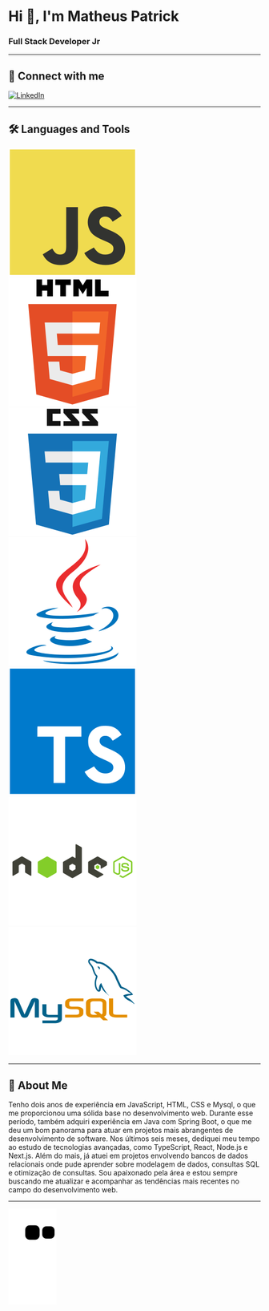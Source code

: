 # Hi 👋, I'm Matheus Patrick
### Full Stack Developer Jr

---

## 🤝 Connect with me
[![LinkedIn](https://raw.githubusercontent.com/rahuldkjain/github-profile-readme-generator/master/src/images/icons/Social/linked-in-alt.svg)](https://linkedin.com/in/matheus-patrickz)

---

## 🛠 Languages and Tools
![JavaScript](https://raw.githubusercontent.com/devicons/devicon/master/icons/javascript/javascript-original.svg)
![HTML5](https://raw.githubusercontent.com/devicons/devicon/master/icons/html5/html5-original-wordmark.svg)
![CSS3](https://raw.githubusercontent.com/devicons/devicon/master/icons/css3/css3-original-wordmark.svg)
![Java](https://raw.githubusercontent.com/devicons/devicon/master/icons/java/java-original.svg)
![TypeScript](https://raw.githubusercontent.com/devicons/devicon/master/icons/typescript/typescript-original.svg)
![Node.js](https://raw.githubusercontent.com/devicons/devicon/master/icons/nodejs/nodejs-original-wordmark.svg)
![MySQL](https://raw.githubusercontent.com/devicons/devicon/master/icons/mysql/mysql-original-wordmark.svg)

---

## 📖 About Me
Tenho dois anos de experiência em JavaScript, HTML, CSS e Mysql, o que me proporcionou uma sólida base no desenvolvimento web. Durante esse período, também adquiri experiência em Java com Spring Boot, o que me deu um bom panorama para atuar em projetos mais abrangentes de desenvolvimento de software. Nos últimos seis meses, dediquei meu tempo ao estudo de tecnologias avançadas, como TypeScript, React, Node.js e Next.js. Além do mais, já atuei em projetos envolvendo bancos de dados relacionais onde pude aprender sobre modelagem de dados, consultas SQL e otimização de consultas. Sou apaixonado pela área e estou sempre buscando me atualizar e acompanhar as tendências mais recentes no campo do desenvolvimento web.

---

![snake gif](https://github.com/MatheusTavaresz/matheustavaresz/blob/output/github-contribution-grid-snake.svg)

